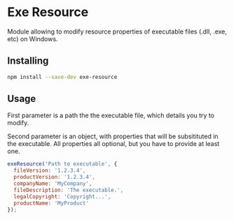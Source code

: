# Exe Resource

Module allowing to modify resource properties of executable files (.dll, .exe, etc) on Windows.

## Installing

```sh
npm install --save-dev exe-resource
```

## Usage

First parameter is a path the the executable file, which details you try to modify.

Second parameter is an object, with properties that will be subsitituted in the executable. All properties all optional, but you have to provide at least one.

```javascript
exeResource('Path to executable', {
  fileVersion: '1.2.3.4',
  productVersion: '1.2.3.4',
  companyName: 'MyCompany',
  fileDescription: 'The executable.',
  legalCopyright: 'Copyright...',
  productName: 'MyProduct'
});
```
